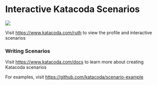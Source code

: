 # Interactive Katacoda Scenarios

[![](http://shields.katacoda.com/katacoda/ruth/count.svg)](https://www.katacoda.com/ruth "Get your profile on Katacoda.com")

Visit https://www.katacoda.com/ruth to view the profile and interactive scenarios

### Writing Scenarios
Visit https://www.katacoda.com/docs to learn more about creating Katacoda scenarios

For examples, visit https://github.com/katacoda/scenario-example
